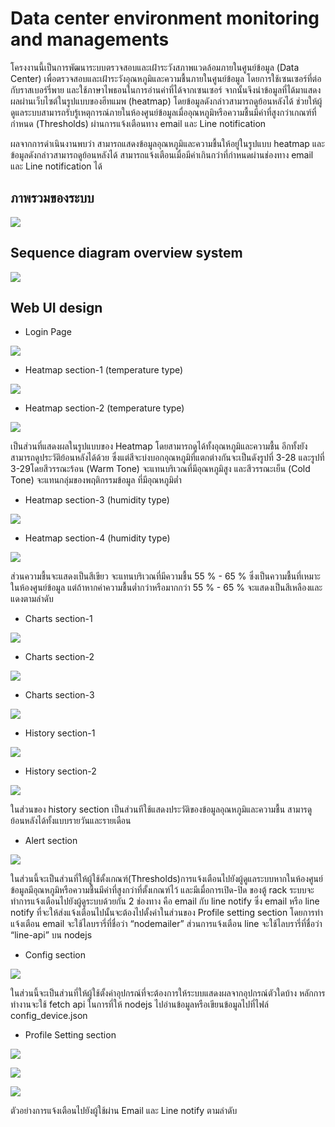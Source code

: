 # Data center environment monitoring and managements
<p> โครงงานนี้เป็นการพัฒนาระบบตรวจสอบและเฝ้าระวังสภาพแวดล้อมภายในศูนย์ข้อมูล (Data Center) เพื่อตรวจสอบและเฝ้าระวังอุณหภูมิและความชื้นภายในศูนย์ข้อมูล โดยการใช้เซนเซอร์ที่ต่อกับราสเบอร์รี่พาย และใช้ภาษาไพธอนในการอ่านค่าที่ได้จากเซนเซอร์ จากนั้นจึงนำข้อมูลที่ได้มาแสดงผลผ่านเว็บไซต์ในรูปแบบของฮีทแมพ (heatmap) โดยข้อมูลดังกล่าวสามารถดูย้อนหลังได้ ช่วยให้ผู้ดูแลระบบสามารถรับรู้เหตุการณ์ภายในห้องศูนย์ข้อมูลเมื่ออุณหภูมิหรือความชื้นมีค่าที่สูงกว่าเกณฑ์ที่กำหนด (Thresholds) ผ่านการแจ้งเตือนทาง email และ Line notification </p>
<p> ผลจากการดำเนินงานพบว่า สามารถแสดงข้อมูลอุณหภูมิและความชื้นให้อยู่ในรูปแบบ heatmap และข้อมูลดังกล่าวสามารถดูย้อนหลังได้ สามารถแจ้งเตือนเมื่อมีค่าเกินกว่าที่กำหนดผ่านช่องทาง email และ Line notification ได้ </p>

## ภาพรวมของระบบ
![](/asset/1.png)
## Sequence diagram overview system
![](/asset/2.png)
## Web UI design

- Login Page

![](/asset/3.png )

- Heatmap section-1 (temperature type)

![](/asset/4.png )

- Heatmap section-2 (temperature type)

![](/asset/5.png )

เป็นส่วนที่แสดงผลในรูปแบบของ Heatmap โดยสามารถดูได้ทั้งอุณหภูมิและความชื้น อีกทั้งยังสามารถดูประวัติย้อนหลังได้ด้วย ซึ่งแต่สีจะบ่งบอกอุณหภูมิที่แตกต่างกันจะเป็นดังรูปที่ 3-28 และรูปที่ 3-29โดยสีวรรณะร้อน (Warm Tone)  จะแทนบริเวณที่มีอุณหภูมิสูง และสีวรรณะเย็น (Cold Tone) จะแทนกลุ่มของพฤติกรรมข้อมูล ที่มีอุณหภูมิต่ำ

- Heatmap section-3 (humidity type)

![](/asset/6.png )

- Heatmap section-4 (humidity type)

![](/asset/7.png )

ส่วนความชื้นจะแสดงเป็นสีเขียว จะแทนบริเวณที่มีความชื้น 55 % - 65 % ซึ่งเป็นความชื้นที่เหมาะในห้องศูนย์ข้อมูล แต่ถ้าหากค่าความชื้นต่ำกว่าหรือมากกว่า 55 % - 65 % จะแสดงเป็นสีเหลืองและแดงตามลำดับ

- Charts section-1

![](/asset/8.png )

- Charts section-2

![](/asset/9.png )

- Charts section-3

![](/asset/10.png )

- History section-1

![](/asset/11.png )


- History section-2

![](/asset/12.png )

ในส่วนของ history section เป็นส่วนทีใช้แสดงประวัติของข้อมูลอุณหภูมิและความชื้น สามารดูย้อนหลังได้ทั้งแบบรายวันและรายเดือน 

- Alert section

![](/asset/13.png )

ในส่วนนี้จะเป็นส่วนที่ให้ผู้ใช้ตั้งเกณฑ์(Thresholds)การแจ้งเตือนไปยังผู้ดูแลระบบหากในห้องศูนย์ข้อมูลมีอุณหภูมิหรือความชื้นมีค่าที่สูงกว่าที่ตั้งเกณฑ์ไว้ และมีเมื่อการเปิด-ปิด ของตู้ rack ระบบจะทำการแจ้งเตือนไปยังผู้ดูระบบด้วยกัน 2 ช่องทาง คือ email กับ line notify ซึ่ง email หรือ line notify ที่จะให้ส่งแจ้งเตือนไปนั้นจะต้องไปตั้งค่าในส่วนของ Profile setting section โดยการทำแจ้งเตือน email จะใช้ไลบรารี่ที่ชื่อว่า “nodemailer” ส่วนการแจ้งเตือน line จะใช้ไลบรารี่ที่ชื่อว่า “line-api” บน nodejs 

- Config section

![](/asset/14.png )

ในส่วนนี้จะเป็นส่วนที่ให้ผู้ใช้ตั้งค่าอุปกรณ์ที่จะต้องการให้ระบบแสดงผลจากอุปกรณ์ตัวใดบ้าง หลักการทำงานจะใช้ fetch api ในการที่ให้ nodejs ไปอ่านข้อมูลหรือเขียนข้อมูลไปที่ไฟล์ config_device.json 

- Profile Setting section

![](/asset/15.png )

![](/asset/16.png )

![](/asset/1.jpg ) 

ตัวอย่างการแจ้งเตือนไปยังผู้ใช้ผ่าน Email และ Line notify ตามลำดับ

